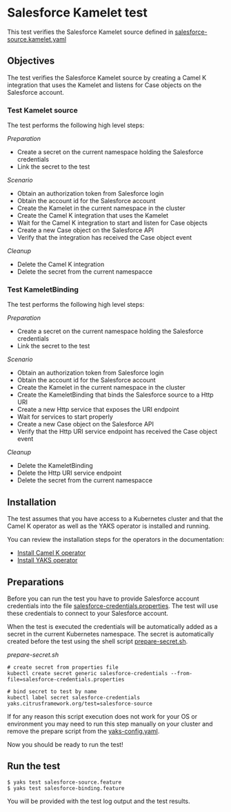 # Salesforce Kamelet test

This test verifies the Salesforce Kamelet source defined in [salesforce-source.kamelet.yaml](salesforce-source.kamelet.yaml)

## Objectives

The test verifies the Salesforce Kamelet source by creating a Camel K integration that uses the Kamelet and listens for Case objects on the
Salesforce account.

### Test Kamelet source

The test performs the following high level steps:

*Preparation*
- Create a secret on the current namespace holding the Salesforce credentials
- Link the secret to the test

*Scenario* 
- Obtain an authorization token from Salesforce login
- Obtain the account id for the Salesforce account
- Create the Kamelet in the current namespace in the cluster
- Create the Camel K integration that uses the Kamelet
- Wait for the Camel K integration to start and listen for Case objects
- Create a new Case object on the Salesforce API
- Verify that the integration has received the Case object event

*Cleanup*
- Delete the Camel K integration
- Delete the secret from the current namespacce

### Test KameletBinding

The test performs the following high level steps:

*Preparation*
- Create a secret on the current namespace holding the Salesforce credentials
- Link the secret to the test

*Scenario* 
- Obtain an authorization token from Salesforce login
- Obtain the account id for the Salesforce account
- Create the Kamelet in the current namespace in the cluster
- Create the KameletBinding that binds the Salesforce source to a Http URI
- Create a new Http service that exposes the URI endpoint
- Wait for services to start properly
- Create a new Case object on the Salesforce API
- Verify that the Http URI service endpoint has received the Case object event

*Cleanup*
- Delete the KameletBinding
- Delete the Http URI service endpoint
- Delete the secret from the current namespacce

## Installation

The test assumes that you have access to a Kubernetes cluster and that the Camel K operator as well as the YAKS operator is installed
and running.

You can review the installation steps for the operators in the documentation:

- [Install Camel K operator](https://camel.apache.org/camel-k/latest/installation/installation.html)
- [Install YAKS operator](https://github.com/citrusframework/yaks#installation)

## Preparations

Before you can run the test you have to provide Salesforce account credentials into the file [salesforce-credentials.properties](salesforce-credentials.properties). The
test will use these credentials to connect to your Salesforce account.

When the test is executed the credentials will be automatically added as a secret in the current Kubernetes namespace. The secret is automatically created before the test using
the shell script [prepare-secret.sh](prepare-secret.sh).

*prepare-secret.sh*
```shell script
# create secret from properties file
kubectl create secret generic salesforce-credentials --from-file=salesforce-credentials.properties

# bind secret to test by name
kubectl label secret salesforce-credentials yaks.citrusframework.org/test=salesforce-source 
```  

If for any reason this script execution does not work for your OS or environment you may need to run this step manually on your cluster and
remove the prepare script from the [yaks-config.yaml](yaks-config.yaml).

Now you should be ready to run the test!

## Run the test

```shell script
$ yaks test salesforce-source.feature
$ yaks test salesforce-binding.feature
```

You will be provided with the test log output and the test results.
